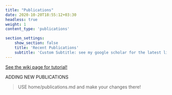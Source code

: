```yaml
---
title: "Publications"
date: 2020-10-20T18:55:12+03:30
headless: true
weight: 1
content_type: 'publications'

section_settings:
    show_section: false
    title: 'Recent Publications'
    subtitle: 'Custom Subtitle: see my google scholar for the latest list'
---
```


[See the wiki page for tutorial!](https://github.com/hadisinaee/avicenna/wiki)

ADDING NEW PUBLICATIONS
> USE home/publications.md and make your changes there!